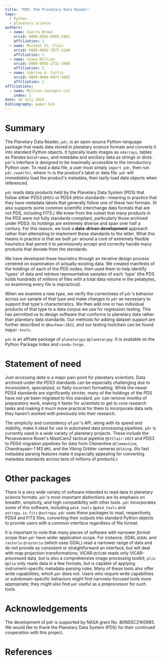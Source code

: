 ```yaml
---
title: 'PDR: The Planetary Data Reader'
tags:
  - Python
  - planetary science
authors:
  - name: Sierra Brown
    orcid: 0000-0001-6065-5461
    affiliation: 1
  - name: Michael St. Clair
    orcid: 0000-0002-7877-3148
    affiliation: 1
  - name: Chase Million
    orcid: 0000-0003-2732-3486
    affiliation: 1
  - name: Sabrina A. Curtis
    orcid: 0009-0004-6071-5865
    affiliation: 1
affiliations:
  - name: Million Concepts LLC
    index: 1
date: 16 July 2024
bibliography: paper.bib
---
```

# Summary

The Planetary Data Reader, `pdr`, is an open-source Python-language package
that reads data stored in planetary science formats and converts it into
standard Python objects. It typically loads images as `ndarrays`, tables
as Pandas `DataFrames`, and metadata and ancillary data as strings or dicts.
`pdr`'s interface is designed to be maximally accessible to the introductory
Python user. To read a data file, a user must simply `import pdr`, then run 
`pdr.read(fn)`, where `fn` is the product's label or data file. `pdr` will 
immediately load the product's metadata, then lazily load data objects when 
referenced.


`pdr` reads data products held by the Planetary Data System (PDS) that follow 
either PDS3 `@PDS3` or PDS4 `@PDS4` standards--meaning in practice that they
have metadata labels that generally follow one of these two formats. (It also
supports some common scientific interchange data formats that are not PDS, 
including FITS.) We knew from the outset that many products in the PDS were not
fully standards-compliant, particularly those archived under PDS3; its holdings
are extremely diverse and span over half a century. For this reason, 
we took a **data-driven development** approach rather than attempting to implement
these standards to the letter. What this means in practice is that we built `pdr` 
around a core of extremely flexible heuristics that permit it to permissively accept
and correctly handle many products that deviate from the standards.

We have developed these heuristics through an iterative design process centered on
examination of actually-existing data. We created manifests of the holdings of each 
of the PDS nodes, then used them to help identify 'types' of data and retrieve
representative samples of each 'type' (the PDS holds hundreds of millions of files
with a total data volume in the petabytes, so examining every file is impractical).

When we examine a new type, we verify the correctness of `pdr`'s behavior across
our sample of that type and make changes to `pdr` as necessary to support that 
type's characteristics. We then add one or two individual products of that type
to a data corpus we use for regression testing. This has permitted us to design
software that conforms to planetary data rather than planetary data standards.
Our methods for adding dataset support are further described in `@Kaufman:2022`,
and our testing toolchain can be found in`@pdr-tests`. 

`pdr` is an affliate package of `planetarypy` `@planetarypy`. It is available
on the Python Package Index and `conda-forge`.

# Statement of need

_Just accessing data_ is a major pain point for planetary scientists. Data 
archived under the PDS3 standards can be especially challenging due to inconsistent,
specialized, or flatly incorrect formatting. While the newer PDS4 standards are 
significantly stricter, many of the holdings of the PDS have not yet been migrated
to this standard. `pdr` can remove months of preparatory work, making it faster
for scientists to get to core research tasks and making it much more practical
for them to incorporate data sets they haven't worked with previously into their
research.

The simplicity and consistency of `pdr`'s API, along with its speed and stability,
make it ideal for use in automated data processing pipelines. `pdr` is currently 
used in a wide variety of planetary projects. These include the Perseverance Rover's 
MastCamZ tactical pipeline `@StClair:2023` and PDS3 to PDS4 migration pipelines for
data from Clementine `@Clementine`, Chandrayaan-1 M3 `@M3`, and the Viking Orbiter 
cameras `@Viking`. (Its fast metadata parsing features make it especially appealing
for converting metadata standards across tens of millions of products.)

# Other packages

There is a very wide variety of software intended to read data in planetary science 
formats. `pdr`'s most important distinctions are its emphasis on breadth, simplicity,
and high compatibility with other tools. `pdr` incorporates some of this software,
including `pds4_tools` `@pds4_tools` and `astropy.io.fits` `@astropy`. `pdr` uses
these packages to read, respectively, PDS4 and FITS files, converting their outputs
into standard Python objects to provide users with a common interface regardless
of file format. 

It is important to note that many pieces of software with narrower _format_ scope than
`pdr` have wider _application_ scope. For instance, GDAL `@GDAL` and `rasterio` 
`@rasterio` (which uses GDAL) read a narrower range of data and do not provide as 
consistent or straightforward an interface, but will deal with map projection 
transformations; VICAR `@VICAR` reads only VICAR-processed data, but is also a 
comprehensive image processing toolkit; `plio` `@plio` only reads data in a few formats,
but is capable of applying instrument-specific metadata-parsing rules. Many of these
tools also offer write capabilities, which `pdr` does not. Users who require write
capabilities or subdomain-specific behaviors might find narrowly-focused tools more 
appropriate; they might also find `pdr` useful as a preprocessor for such tools.

# Acknowledgements

The development of pdr is supported by NASA grant No. 80NSSC21K0885. We would like to 
thank the Planetary Data System (PDS) for their continued cooperation with this project.

# References
